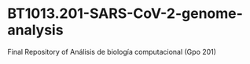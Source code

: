 # BT1013.201-SARS-CoV-2-genome-analysis
Final Repository of Análisis de biología computacional (Gpo 201)
